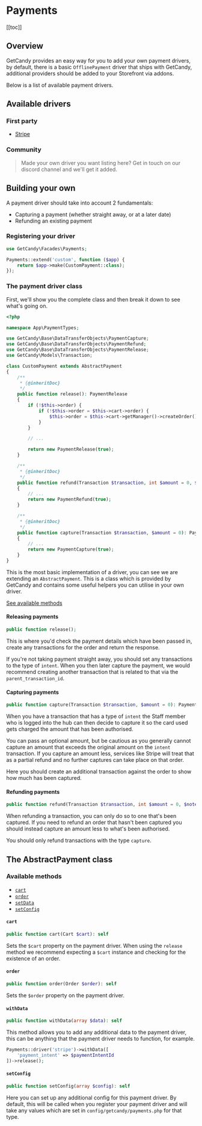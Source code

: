 # Payments

[[toc]]

## Overview

GetCandy provides an easy way for you to add your own payment drivers, by default, there is a basic `OfflinePayment` driver that ships with GetCandy, additional providers should be added to your Storefront via addons.

Below is a list of available payment drivers.

## Available drivers

### First party

- [Stripe](https://github.com/getcandy/stripe)

### Community

> Made your own driver you want listing here? Get in touch on our discord channel and we'll get it added.

## Building your own

A payment driver should take into account 2 fundamentals:

* Capturing a payment (whether straight away, or at a later date)
* Refunding an existing payment

### Registering your driver

```php
use GetCandy\Facades\Payments;

Payments::extend('custom', function ($app) {
    return $app->make(CustomPayment::class);
});
```

### The payment driver class

First, we'll show you the complete class and then break it down to see what's going on.

```php
<?php

namespace App\PaymentTypes;

use GetCandy\Base\DataTransferObjects\PaymentCapture;
use GetCandy\Base\DataTransferObjects\PaymentRefund;
use GetCandy\Base\DataTransferObjects\PaymentRelease;
use GetCandy\Models\Transaction;

class CustomPayment extends AbstractPayment
{
    /**
     * {@inheritDoc}
     */
    public function release(): PaymentRelease
    {
        if (!$this->order) {
            if (!$this->order = $this->cart->order) {
                $this->order = $this->cart->getManager()->createOrder();
            }
        }

        // ...

        return new PaymentRelease(true);
    }

    /**
     * {@inheritDoc}
     */
    public function refund(Transaction $transaction, int $amount = 0, $notes = null): PaymentRefund
    {
        // ...
        return new PaymentRefund(true);
    }

    /**
     * {@inheritDoc}
     */
    public function capture(Transaction $transaction, $amount = 0): PaymentCapture
    {
        // ...
        return new PaymentCapture(true);
    }
}
```

This is the most basic implementation of a driver, you can see we are extending an `AbstractPayment`. This is a class which is provided by GetCandy and contains some useful helpers you can utilise in your own driver.

[See available methods](#abstract-class-methods)

#### Releasing payments

```php
public function release();
```

This is where you'd check the payment details which have been passed in, create any transactions for the order and return the response.

If you're not taking payment straight away, you should set any transactions to the type of `intent`. When you then later capture the payment, we would recommend creating another transaction that is related to that via the `parent_transaction_id`.

#### Capturing payments

```php
public function capture(Transaction $transaction, $amount = 0): PaymentCapture
```

When you have a transaction that has a type of `intent` the Staff member who is logged into the hub can then decide to capture it so the card used gets charged the amount that has been authorised.

You can pass an optional amount, but be cautious as you generally cannot capture an amount that exceeds the original amount on the `intent` transaction. If you capture an amount less, services like Stripe will treat that as a partial refund and no further captures can take place on that order.

Here you should create an additional transaction against the order to show how much has been captured.

#### Refunding payments

```php
public function refund(Transaction $transaction, int $amount = 0, $notes = null): PaymentRefund
```

When refunding a transaction, you can only do so to one that's been captured. If you need to refund an order that hasn't been captured you should instead capture an amount less to what's been authorised.

You should only refund transactions with the type `capture`.


<a name="abstract-class-methods"></a>
## The AbstractPayment class

### Available methods

- [`cart`](#cart)
- [`order`](#order)
- [`setData`](#setdata)
- [`setConfig`](#setconfig)

#### `cart`

```php
public function cart(Cart $cart): self
```

Sets the `$cart` property on the payment driver. When using the `release` method we recommend expecting a `$cart` instance and checking for the existence of an order.

#### `order`

```php
public function order(Order $order): self
```

Sets the `$order` property on the payment driver.

#### `withData`

```php
public function withData(array $data): self
```

This method allows you to add any additional data to the payment driver, this can be anything that the payment driver needs to function, for example.

```php
Payments::driver('stripe')->withData([
    'payment_intent' => $paymentIntentId
])->release();
```

#### `setConfig`

```php
public function setConfig(array $config): self
```

Here you can set up any additional config for this payment driver. By default, this will be called when you register your payment driver and will take any values which are set in `config/getcandy/payments.php` for that type.